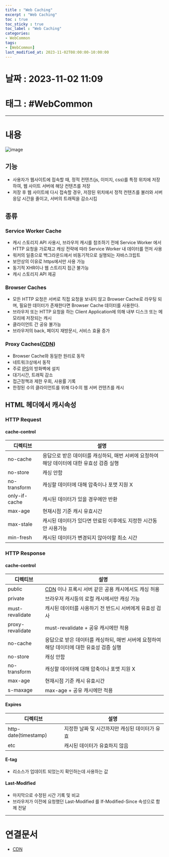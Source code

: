 ```yaml
---
title : "Web Caching"
excerpt : "Web Caching"
toc : true
toc_sticky : true
toc_label : "Web Caching"
categories:
- WebCommon
tags:
- [WebCommon]
last_modified_at: 2023-11-02T08:00:00-10:00:00
---
```


# 날짜 : 2023-11-02 11:09

# 태그 : #WebCommon
---

# 내용
  
![image](../../assets/images/WebCaching.png)

## 기능
- 사용자가 웹사이트에 접속할 때, 정적 컨텐츠(js, 이미지, css)를 특정 위치에 저장하여, 웹 사이트 서버에 해당 컨텐츠를 저장
- 저장 후 웹 사이트에 다시 접속할 경우, 저장된 위치에서 정적 컨텐츠를 불러와 서버 응답 시간을 줄이고, 서버의 트래픽을 감소시킴

## 종류

### Service Worker Cache
- 캐시 스토리지 API 사용시, 브라우저 캐시를 참조하기 전에 Service Worker 에서 HTTP 요청을 가로채고 캐싱 전략에 따라 Service Worker 내 데이터를 먼저 사용
- 워커의 일종으로 백그라운드에서 비동기적으로 실행되는 자바스크립트
- 보안상의 이유로 https에서만 사용 가능
- 동기적 XHR이나 웹 스트리지 접근 불가능
- 캐시 스토리지 API 제공

### Browser Caches
- 모든 HTTP 요청은 서버로 직접 요청을 보내지 않고 Browser Cache로 라우팅 되며, 필요한 데이터가 존재한다면 Browser Cache 데이터를 사용한다.
- 브라우저 또는 HTTP 요청을 하는 Client Application에 의해 내부 디스크 또는 메모리에 저장되는 캐시
- 클라이언트 간 공유 불가능
- 브라우저의 back, 페이지 재방문시, 서비스 효율 증가

### Proxy Caches([CDN](../../webcommon/webcommon-CDN))
- Browser Cache와 동일한 원리로 동작
- 네트워크상에서 동작
- 주로 [IPS](../../servercommon/servercommon-IPS)의 방화벽에 설치
- 대기시간, 트래픽 감소
- 접근정책과 제한 우회, 사용률 기록
- 한정된 수의 클라이언트를 위해 다수의 웹 서버 컨텐츠를 캐시

## HTML 헤더에서 캐시속성

### HTTP Request

#### cache-control

|디렉티브|설명|
|---|---|
|no-cache|응답으로 받은 데이터를 캐싱하되, 매번 서버에 요청하여 해당 데이터에 대한 유효성 검증 실행|
|no-store|캐싱 안함|
|no-transform|캐싱할 데이터에 대해 압축이나 포맷 지원 X|
|only-if-cache|캐시된 데이터가 있을 경우에만 반환|
|max-age|현재시점 기준 캐시 유효시간|
|max-stale|캐시된 데이터가 있다면 만료된 이후에도 지정한 시간동안 사용가능|
|min-fresh|캐시된 데이터가 변경되지 않아야할 최소 시간|

### HTTP Response

#### cache-control

|디렉티브|설명|
|---|---|
|public|[CDN](../../webcommon/webcommon-CDN) 이나 프록시 서버 같은 공용 캐시에서도 캐싱 허용|
|private|브라우저 캐시등의 로컬 캐시에서만 캐싱 가능|
|must-revalidate|캐시된 데이터를 사용하기 전 반드시 서버에게 유효성 검사|
|proxy-revalidate|must-revalidate + 공유 캐시에만 적용|
|no-cache|응답으로 받은 데이터를 캐싱하되, 매번 서버에 요청하여 해당 데이터에 대한 유효성 검증 실행|
|no-store|캐싱 안함|
|no-transform|캐싱할 데이터에 대해 압축이나 포맷 지원 X|
|max-age|현재시점 기준 캐시 유효시간|
|s-maxage|max-age + 공유 캐시에만 적용|

#### Expires

|디렉티브|설명|
|---|---|
|http-date(timestamp)|지정한 날짜 및 시간까지만 캐싱된 데이터가 유효|
|etc|캐시된 데이터가 유효하지 않음|

#### E-tag
- 리소스가 업데이트 되었는지 확인하는데 사용하는 값

#### Last-Modified
- 마지막으로 수정된 시간 기록 및 비교
- 브라우저가 이전에 요청했던 Last-Modified 를 If-Modified-Since 속성으로 함께 전달

---

# 연결문서
- [CDN](../../webcommon/webcommon-CDN) 